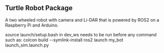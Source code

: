 ## Turtle Robot Package

A two wheeled robot with camera and Li-DAR that is powered by ROS2 on a Raspberry Pi and Arduino.

source launch/setup.bash in dev_ws needs to be run before any command such as:
colcon build --symlink-install
ros2 launch my_bot launch_sim.launch.py
